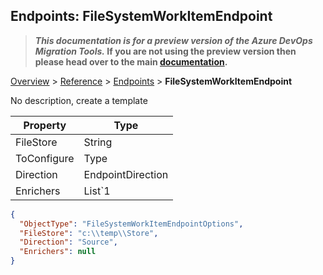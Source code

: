 ## Endpoints: FileSystemWorkItemEndpoint

>**_This documentation is for a preview version of the Azure DevOps Migration Tools._ If you are not using the preview version then please head over to the main [documentation](https://nkdagility.github.io/azure-devops-migration-tools).**

[Overview](.././index.md) > [Reference](../index.md) > [Endpoints](./index.md) > **FileSystemWorkItemEndpoint**

No description, create a template

Property | Type
-------- | ----
FileStore | String
ToConfigure | Type
Direction | EndpointDirection
Enrichers | List`1


```JSON
{
  "ObjectType": "FileSystemWorkItemEndpointOptions",
  "FileStore": "c:\\temp\\Store",
  "Direction": "Source",
  "Enrichers": null
}
```